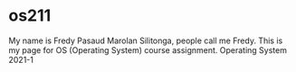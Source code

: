 # os211

My name is Fredy Pasaud Marolan Silitonga, people call me Fredy.
This is my page for OS (Operating System) course assignment.
Operating System 2021-1
